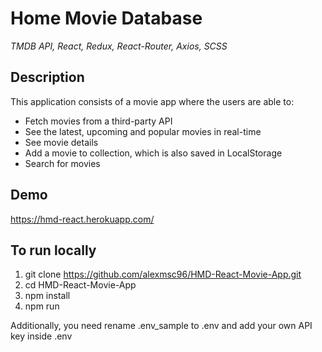 # Home Movie Database
*TMDB API, React, Redux, React-Router, Axios, SCSS*

## Description
This application consists of a movie app where the users are able to:
* Fetch movies from a third-party API
* See the latest, upcoming and popular movies in real-time
* See movie details
* Add a movie to collection, which is also saved in LocalStorage
* Search for movies

## Demo

https://hmd-react.herokuapp.com/

## To run locally

1. git clone https://github.com/alexmsc96/HMD-React-Movie-App.git
2. cd HMD-React-Movie-App
3. npm install
4. npm run

Additionally, you need rename .env_sample to .env and add your own API key inside .env


